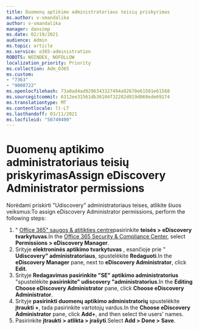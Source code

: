 ```yaml
---
title: Duomenų aptikimo administratoriaus teisių priskyrimas
ms.author: v-smandalika
author: v-smandalika
manager: dansimp
ms.date: 02/19/2021
audience: Admin
ms.topic: article
ms.service: o365-administration
ROBOTS: NOINDEX, NOFOLLOW
localization_priority: Priority
ms.collection: Adm_O365
ms.custom:
- "7363"
- "9000722"
ms.openlocfilehash: 73a0ad4ad9296343327494a92670e61501e61568
ms.sourcegitcommit: 6312ee31561db36104f32282d019d069ede69174
ms.translationtype: MT
ms.contentlocale: lt-LT
ms.lasthandoff: 03/11/2021
ms.locfileid: "50749490"
---
```

# <a name="assign-ediscovery-administrator-permissions"></a><span data-ttu-id="71f42-102">Duomenų aptikimo administratoriaus teisių priskyrimas</span><span class="sxs-lookup"><span data-stu-id="71f42-102">Assign eDiscovery Administrator permissions</span></span>

<span data-ttu-id="71f42-103">Norėdami priskirti "Udiscovery" administratoriaus teises, atlikite šiuos veiksmus:</span><span class="sxs-lookup"><span data-stu-id="71f42-103">To assign eDiscovery Administrator permissions, perform the following steps:</span></span>

1. <span data-ttu-id="71f42-104">" [Office 365" saugos & atitikties centre](https://sip.protection.office.com/)pasirinkite **teisės > eDiscovery tvarkytuvas**.</span><span class="sxs-lookup"><span data-stu-id="71f42-104">In the [Office 365 Security & Compliance Center](https://sip.protection.office.com/), select **Permissions > eDiscovery Manager**.</span></span>
2. <span data-ttu-id="71f42-105">Srityje **elektroninės aptikimo tvarkytuvas** , esančioje prie " **Udiscovery" administratoriaus**, spustelėkite **Redaguoti**.</span><span class="sxs-lookup"><span data-stu-id="71f42-105">In the **eDiscovery Manager** pane, next to **eDiscovery Administrator**, click **Edit**.</span></span>
3. <span data-ttu-id="71f42-106">Srityje **Redagavimas pasirinkite "SE" aptikimo administratorius** "spustelėkite **pasirinkite" udiscovery "administratorius**.</span><span class="sxs-lookup"><span data-stu-id="71f42-106">In the **Editing Choose eDiscovery Administrator** pane, click **Choose eDiscovery Administrator**.</span></span>
4. <span data-ttu-id="71f42-107">Srityje **pasirinkti duomenų aptikimo administratorių** spustelėkite **įtraukti +**, tada pasirinkite vartotojų vardus.</span><span class="sxs-lookup"><span data-stu-id="71f42-107">In the **Choose eDiscovery Administrator** pane, click **Add+**, and then select the users' names.</span></span>
5. <span data-ttu-id="71f42-108">Pasirinkite **įtraukti > atlikta > įrašyti**.</span><span class="sxs-lookup"><span data-stu-id="71f42-108">Select **Add > Done > Save**.</span></span>